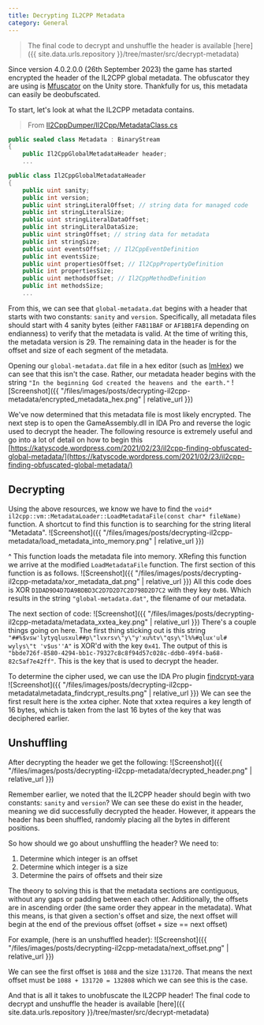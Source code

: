 ```yaml
---
title: Decrypting IL2CPP Metadata
category: General
---
```


> The final code to decrypt and unshuffle the header is available [here]({{ site.data.urls.repository }}/tree/master/src/decrypt-metadata)

Since version 4.0.2.0.0 (26th September 2023) the game has started encrypted the header of the IL2CPP global metadata.
The obfuscator they are using is [Mfuscator](https://assetstore.unity.com/packages/tools/utilities/mfuscator-il2cpp-encryption-256631#description) on the Unity store.
Thankfully for us, this metadata can easily be deobufscated.

To start, let's look at what the IL2CPP metadata contains.
> From [Il2CppDumper/Il2Cpp/MetadataClass.cs](https://github.com/Perfare/Il2CppDumper/blob/217f1d4737cd9d9d16ab5bef355156bcbc44f9e0/Il2CppDumper/Il2Cpp/MetadataClass.cs)

```cs
public sealed class Metadata : BinaryStream
{
    public Il2CppGlobalMetadataHeader header;
    ...

public class Il2CppGlobalMetadataHeader
{
    public uint sanity;
    public int version;
    public uint stringLiteralOffset; // string data for managed code
    public int stringLiteralSize;
    public uint stringLiteralDataOffset;
    public int stringLiteralDataSize;
    public uint stringOffset; // string data for metadata
    public int stringSize;
    public uint eventsOffset; // Il2CppEventDefinition
    public int eventsSize;
    public uint propertiesOffset; // Il2CppPropertyDefinition
    public int propertiesSize;
    public uint methodsOffset; // Il2CppMethodDefinition
    public int methodsSize;
    ...
```

From this, we can see that `global-metadata.dat` begins with a header that starts with two constants: `sanity` and `version`.
Specifically, all metadata files should start with 4 sanity bytes (either `FAB11BAF` or `AF1BB1FA` depending on endianness) to verify that the metadata is valid. At the time of writing this, the metadata version is 29.
The remaining data in the header is for the offset and size of each segment of the metadata.

Opening our `global-metadata.dat` file in a hex editor (such as [ImHex](https://github.com/WerWolv/ImHex)) we can see that this isn't the case. Rather, our metadata header begins with the string `"In the beginning God created the heavens and the earth."`
![Screenshot]({{ "/files/images/posts/decrypting-il2cpp-metadata/encrypted_metadata_hex.png" | relative_url }})

We've now determined that this metadata file is most likely encrypted. The next step is to open the GameAssembly.dll in IDA Pro and reverse the logic used to decrypt the header. The following resource is extremely useful and go into a lot of detail on how to begin this [https://katyscode.wordpress.com/2021/02/23/il2cpp-finding-obfuscated-global-metadata/](https://katyscode.wordpress.com/2021/02/23/il2cpp-finding-obfuscated-global-metadata/)

## Decrypting
Using the above resources, we know we have to find the `void* il2cpp::vm::MetadataLoader::LoadMetadataFile(const char* fileName)` function.
A shortcut to find this function is to searching for the string literal "Metadata".
![Screenshot]({{ "/files/images/posts/decrypting-il2cpp-metadata/load_metadata_into_memory.png" | relative_url }})

^ This function loads the metadata file into memory. XRefing this function we arrive at the modified `LoadMetadataFile` function. The first section of this function is as follows.
![Screenshot]({{ "/files/images/posts/decrypting-il2cpp-metadata/xor_metadata_dat.png" | relative_url }})
All this code does is XOR `D1DAD9D4D7DA9BDBD3C2D7D2D7C2D798D2D7C2` with they key `0xB6`. Which results in the string `"global-metadata.dat"`, the filename of our metadata.

The next section of code:
![Screenshot]({{ "/files/images/posts/decrypting-il2cpp-metadata/metadata_xxtea_key.png" | relative_url }})
There's a couple things going on here.
The first thing sticking out is this string `"##%$vsw'lytyqlusxul##p\"lvxrsv\"y\"y'xu%tv\"qsy\"l%%#qlux'ul# wylys\"t 'v$us''A"` is XOR'd with the key `0x41`. The output of this is `"bbde726f-8580-4294-bb1c-79327c8c8f94d57c028c-ddb0-49f4-ba68-82c5af7e42ff"`.
This is the key that is used to decrypt the header.

To determine the cipher used, we can use the IDA Pro plugin [findcrypt-yara](https://github.com/polymorf/findcrypt-yara)
![Screenshot]({{ "/files/images/posts/decrypting-il2cpp-metadata\metadata_findcrypt_results.png" | relative_url }})
We can see the first result here is the xxtea cipher. Note that xxtea requires a key length of 16 bytes, which is taken from the last 16 bytes of the key that was deciphered earlier.


## Unshuffling
After decrypting the header we get the following:
![Screenshot]({{ "/files/images/posts/decrypting-il2cpp-metadata/decrypted_header.png" | relative_url }})

Remember earlier, we noted that the IL2CPP header should begin with two constants: `sanity` and `version`?
We can see these do exist in the header, meaning we did successfully decrypted the header.
However, it appears the header has been shuffled, randomly placing all the bytes in different positions. 

So how should we go about unshuffling the header? We need to:
1. Determine which integer is an offset
2. Determine which integer is a size
3. Determine the pairs of offsets and their size

The theory to solving this is that the metadata sections are contiguous, without any gaps or padding between each other. Additionally, the offsets are in ascending order (the same order they appear in the metadata).
What this means, is that given a section's offset and size, the next offset will begin at the end of the previous offset (offset + size == next offset)

For example, (here is an unshuffled header):
![Screenshot]({{ "/files/images/posts/decrypting-il2cpp-metadata/next_offset.png" | relative_url }})

We can see the first offset is `1088` and the size `131720`. That means the next offset must be `1088 + 131720 = 132808` which we can see this is the case.

And that is all it takes to unobfuscate the IL2CPP header!
The final code to decrypt and unshuffle the header is available [here]({{ site.data.urls.repository }}/tree/master/src/decrypt-metadata)